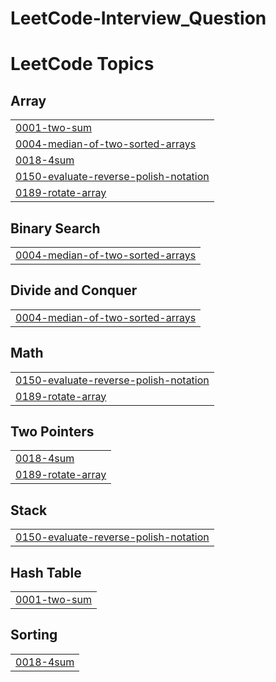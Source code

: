 # LeetCode-Interview_Question
<!---LeetCode Topics Start-->
# LeetCode Topics
## Array
|  |
| ------- |
| [0001-two-sum](https://github.com/jagdishrathod1302/LeetCode-Interview_Question/tree/master/0001-two-sum) |
| [0004-median-of-two-sorted-arrays](https://github.com/jagdishrathod1302/LeetCode-Interview_Question/tree/master/0004-median-of-two-sorted-arrays) |
| [0018-4sum](https://github.com/jagdishrathod1302/LeetCode-Interview_Question/tree/master/0018-4sum) |
| [0150-evaluate-reverse-polish-notation](https://github.com/jagdishrathod1302/LeetCode-Interview_Question/tree/master/0150-evaluate-reverse-polish-notation) |
| [0189-rotate-array](https://github.com/jagdishrathod1302/LeetCode-Interview_Question/tree/master/0189-rotate-array) |
## Binary Search
|  |
| ------- |
| [0004-median-of-two-sorted-arrays](https://github.com/jagdishrathod1302/LeetCode-Interview_Question/tree/master/0004-median-of-two-sorted-arrays) |
## Divide and Conquer
|  |
| ------- |
| [0004-median-of-two-sorted-arrays](https://github.com/jagdishrathod1302/LeetCode-Interview_Question/tree/master/0004-median-of-two-sorted-arrays) |
## Math
|  |
| ------- |
| [0150-evaluate-reverse-polish-notation](https://github.com/jagdishrathod1302/LeetCode-Interview_Question/tree/master/0150-evaluate-reverse-polish-notation) |
| [0189-rotate-array](https://github.com/jagdishrathod1302/LeetCode-Interview_Question/tree/master/0189-rotate-array) |
## Two Pointers
|  |
| ------- |
| [0018-4sum](https://github.com/jagdishrathod1302/LeetCode-Interview_Question/tree/master/0018-4sum) |
| [0189-rotate-array](https://github.com/jagdishrathod1302/LeetCode-Interview_Question/tree/master/0189-rotate-array) |
## Stack
|  |
| ------- |
| [0150-evaluate-reverse-polish-notation](https://github.com/jagdishrathod1302/LeetCode-Interview_Question/tree/master/0150-evaluate-reverse-polish-notation) |
## Hash Table
|  |
| ------- |
| [0001-two-sum](https://github.com/jagdishrathod1302/LeetCode-Interview_Question/tree/master/0001-two-sum) |
## Sorting
|  |
| ------- |
| [0018-4sum](https://github.com/jagdishrathod1302/LeetCode-Interview_Question/tree/master/0018-4sum) |
<!---LeetCode Topics End-->